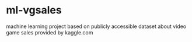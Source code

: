 # ml-vgsales
machine learning project based on publicly accessible dataset about video game sales provided by kaggle.com
